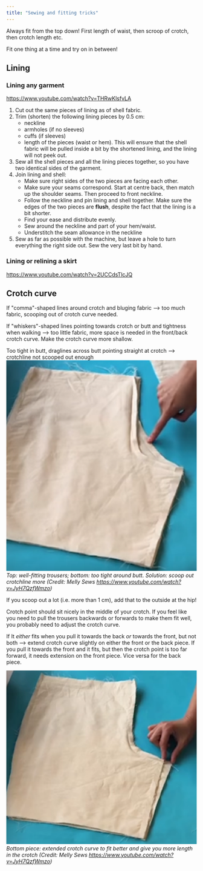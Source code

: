 ```yaml
---
title: "Sewing and fitting tricks"
---
```


Always fit from the top down! First length of waist, then scroop of crotch, then crotch length etc.

Fit one thing at a time and try on in between! 


## Lining 

### Lining any garment

https://www.youtube.com/watch?v=THRwKlsfvLA

1. Cut out the same pieces of lining as of shell fabric. 
2. Trim (shorten) the following lining pieces by 0.5 cm:
	- neckline
	- armholes (if no sleeves)
	- cuffs (if sleeves)
	- length of the pieces (waist or hem).
	This will ensure that the shell fabric will be pulled inside a bit by the shortened lining, and the lining will not peek out.
3. Sew all the shell pieces and all the lining pieces together, so you have two identical sides of the garment.
4. Join lining and shell:
	- Make sure right sides of the two pieces are facing each other.
	- Make sure your seams correspond. Start at centre back, then match up the shoulder seams. Then proceed to front neckline. 
	- Follow the neckline and pin lining and shell together. Make sure the edges of the two pieces are **flush**, despite the fact that the lining is a bit shorter.
	- Find your ease and distribute evenly.
	- Sew around the neckline and part of your hem/waist.
	- Understitch the seam allowance in the neckline
5. Sew as far as possible with the machine, but leave a hole to turn everything the right side out. Sew the very last bit by hand. 

### Lining or relining a skirt
https://www.youtube.com/watch?v=2UCCdsTlcJQ





## Crotch curve

If "comma"-shaped lines around crotch and bluging fabric --> too much fabric, scooping out of crotch curve needed.

If "whiskers"-shaped lines pointing towards crotch or butt and tightness when walking --> too little fabric, more space is needed in the front/back crotch curve. Make the crotch curve more shallow.

Too tight in butt, draglines across butt pointing straight at crotch --> crotchline not scooped out enough
![](projects/attachments/Pasted%20image%2020221011204143.png)
_Top: well-fitting trousers; bottom: too tight around butt. Solution: scoop out crotchline more (Credit: Melly Sews https://www.youtube.com/watch?v=JyH7QzfWmzo)_

If you scoop out a lot (i.e. more than 1 cm), add that to the outside at the hip!


Crotch point should sit nicely in the middle of your crotch. If you feel like you need to pull the trousers backwards or forwards to make them fit well, you probably need to adjust the crotch curve.

If It _either_ fits when you pull it towards the back _or_ towards the front, but not both --> extend crotch curve slightly on either the front or the back piece. If you pull it towards the front and it fits, but then the crotch point is too far forward, it needs extension on the front piece. Vice versa for the back piece.

![](projects/attachments/Pasted%20image%2020221011204649.png)
_Bottom piece: extended crotch curve to fit better and give you more length in the crotch (Credit: Melly Sews https://www.youtube.com/watch?v=JyH7QzfWmzo)_


